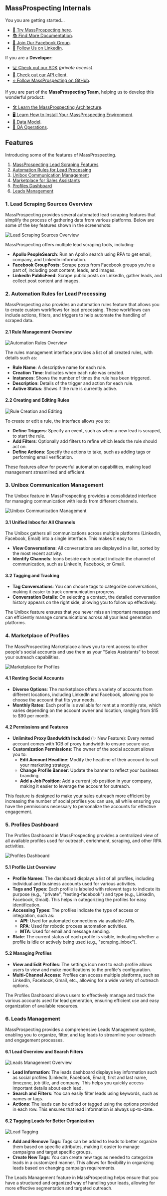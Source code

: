 ## MassProspecting Internals

You you are getting started...

- [🚀 Try MassProspecting here](https://massprospecting.com).
- [📚 Find More Documentation](https://github.com/MassProspecting/docs).
- [👥 Join Our Facebook Group](https://www.facebook.com/groups/massprospecting).
- [🔗 Follow Us on LinkedIn](https://www.linkedin.com/company/massprospecting).

If you are a **Developer**:

- [💻 Check out our SDK](https://github.com/MassProspecting/mass-sdk) _(private access)_.
- [🔌 Check out our API client](https://github.com/massprospecting/mass-client).
- [⭐️ Follow MassProspecting on GitHub](https://github.com/MassProspecting).

If you are part of the **MassProspecting Team**, helping us to develop this wonderful product:

- [🛠️ Learn the MassProspecting Architecture](https://github.com/MassProspecting/docs/blob/main/internals/01-architecture.md).
- [🖥️ Learn How to Install Your MassProspecting Environment](https://github.com/MassProspecting/docs/blob/main/internals/02-installation.md).
- [🧩 Data Model](https://github.com/MassProspecting/docs/blob/main/internals/03-data-model.md).
- [🧪 QA Operations](https://github.com/MassProspecting/docs/blob/main/internals/04-qa-operations.md).

## Features

Introducing some of the features of MassProspecting.

1. [MassProspecting Lead Scraping Features](#massprospecting-lead-scraping-features)
2. [Automation Rules for Lead Processing](#2-automation-rules-for-lead-processing)
3. [Unibox Communication Management](#3-unibox-communication-management)
4. [Marketplace for Sales Assistants](#4-marketplace-for-sales-assistants)
5. [Profiles Dashboard](#5-profiles-dashboard)
6. [Leads Management](#6-leads-management)

### 1. Lead Scraping Sources Overview

MassProspecting provides several automated lead scraping features that simplify the process of gathering data from various platforms. Below are some of the key features shown in the screenshots:

![Lead Scraping Sources Overview](assets/beta-test.1.1%20-%20leads%20scraping%20sources%201.jpeg)

MassProspecting offers multiple lead scraping tools, including:

- **Apollo PeopleSearch**: Run an Apollo search using RPA to get email, company, and LinkedIn information.
- **Facebook GroupPosts**: Scrape posts from Facebook groups you’re a part of, including post content, leads, and images.
- **LinkedIn PublicFeed**: Scrape public posts on LinkedIn, gather leads, and collect post content and images.

### 2. Automation Rules for Lead Processing

MassProspecting also provides an automation rules feature that allows you to create custom workflows for lead processing. These workflows can include actions, filters, and triggers to help automate the handling of scraped data.

#### 2.1 Rule Management Overview

![Automation Rules Overview](assets/beta-test.2.1%20-%20automation%20rules%201.jpeg)

The rules management interface provides a list of all created rules, with details such as:

- **Rule Name**: A descriptive name for each rule.
- **Creation Time**: Indicates when each rule was created.
- **Instances**: Shows the number of times the rule has been triggered.
- **Description**: Details of the trigger and action for each rule.
- **Active Status**: Shows if the rule is currently active.

#### 2.2 Creating and Editing Rules

![Rule Creation and Editing](assets/beta-test.2.2%20-%20automation%20rules%202.jpeg)

To create or edit a rule, the interface allows you to:

- **Define Triggers**: Specify an event, such as when a new lead is scraped, to start the rule.
- **Add Filters**: Optionally add filters to refine which leads the rule should act on.
- **Define Actions**: Specify the actions to take, such as adding tags or performing email verification.

These features allow for powerful automation capabilities, making lead management streamlined and efficient.

### 3. Unibox Communication Management

The Unibox feature in MassProspecting provides a consolidated interface for managing communication with leads from different channels.

![Unibox Communication Management](assets/beta-test.3.1%20-%20unibox.jpeg)

#### 3.1 Unified Inbox for All Channels

The Unibox gathers all communications across multiple platforms (LinkedIn, Facebook, Email) into a single interface. This makes it easy to:

- **View Conversations**: All conversations are displayed in a list, sorted by the most recent activity.
- **Identify Channels**: Icons beside each contact indicate the channel of communication, such as LinkedIn, Facebook, or Gmail.

#### 3.2 Tagging and Tracking

- **Tag Conversations**: You can choose tags to categorize conversations, making it easier to track communication progress.
- **Conversation Details**: On selecting a contact, the detailed conversation history appears on the right side, allowing you to follow up effectively.

The Unibox feature ensures that you never miss an important message and can efficiently manage communications across all your lead generation platforms.

### 4. Marketplace of Profiles

The MassProspecting Marketplace allows you to rent access to other people's social accounts and use them as your "Sales Assistants" to boost your outreach capabilities.

![Marketplace for Profiles](assets/beta-test.4.1%20-%20marketplace%20of%20sending%20profiles.jpeg)

#### 4.1 Renting Social Accounts

- **Diverse Options**: The marketplace offers a variety of accounts from different locations, including LinkedIn and Facebook, allowing you to choose the account that fits your needs.
- **Monthly Rates**: Each profile is available for rent at a monthly rate, which varies depending on the account owner and location, ranging from $15 to $90 per month.

#### 4.2 Permissions and Features

- **Unlimited Proxy Bandwidth Included** (✨ New Feature): Every rented account comes with 1GB of proxy bandwidth to ensure secure use.
- **Customization Permissions**: The owner of the social account allows you to:
  - **Edit Account Headline**: Modify the headline of their account to suit your marketing strategy.
  - **Change Profile Banner**: Update the banner to reflect your business branding.
  - **Add a Job Position**: Add a current job position in your company, making it easier to leverage the account for outreach.

This feature is designed to make your sales outreach more efficient by increasing the number of social profiles you can use, all while ensuring you have the permissions necessary to personalize the accounts for effective engagement.

### 5. Profiles Dashboard

The Profiles Dashboard in MassProspecting provides a centralized view of all available profiles used for outreach, enrichment, scraping, and other RPA activities. 

![Profiles Dashboard](assets/beta-test.5.1%20-%20sending%20profiles%20dashboard.jpeg)

#### 5.1 Profile List Overview

- **Profile Names**: The dashboard displays a list of all profiles, including individual and business accounts used for various activities.
- **Tags and Types**: Each profile is labeled with relevant tags to indicate its purpose (e.g., "private", "testing-facebook") and type (e.g., LinkedIn, Facebook, Gmail). This helps in categorizing the profiles for easy identification.
- **Accessing Types**: The profiles indicate the type of access or integration, such as:
  - **API**: Used for automated connections via available APIs.
  - **RPA**: Used for robotic process automation activities.
  - **MTA**: Used for email and message sending.
- **State**: The current status of each profile is visible, indicating whether a profile is idle or actively being used (e.g., "scraping_inbox").

#### 5.2 Managing Profiles

- **View and Edit Profiles**: The settings icon next to each profile allows users to view and make modifications to the profile's configuration.
- **Multi-Channel Access**: Profiles can access multiple platforms, such as LinkedIn, Facebook, Gmail, etc., allowing for a wide variety of outreach options.
  
The Profiles Dashboard allows users to effectively manage and track the various accounts used for lead generation, ensuring efficient use and easy organization of available resources.

### 6. Leads Management

MassProspecting provides a comprehensive Leads Management system, enabling you to organize, filter, and tag leads to streamline your outreach and engagement processes.

#### 6.1 Lead Overview and Search Filters

![Leads Management Overview](assets/beta-test.6.1%20-%20leads%20management%201.png)

- **Lead Information**: The leads dashboard displays key information such as social profiles (LinkedIn, Facebook, Email), first and last name, timezone, job title, and company. This helps you quickly access important details about each lead.
- **Search and Filters**: You can easily filter leads using keywords, such as names or tags.
- **Actions**: The leads can be edited or tagged using the options provided in each row. This ensures that lead information is always up-to-date.

#### 6.2 Tagging Leads for Better Organization

![Lead Tagging](assets/beta-test.6.2%20-%20leads%20management%202.jpeg)

- **Add and Remove Tags**: Tags can be added to leads to better organize them based on specific attributes, making it easier to manage campaigns and target specific groups.
- **Create New Tags**: You can create new tags as needed to categorize leads in a customized manner. This allows for flexibility in organizing leads based on changing campaign requirements.

The Leads Management feature in MassProspecting helps ensure that you have a structured and organized way of handling your leads, allowing for more effective segmentation and targeted outreach.
